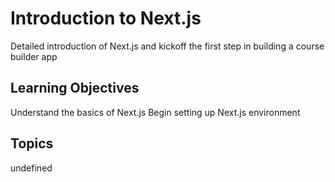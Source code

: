 # Introduction to Next.js

Detailed introduction of Next.js and kickoff the first step in building a course builder app

## Learning Objectives
Understand the basics of Next.js
Begin setting up Next.js environment

## Topics
undefined